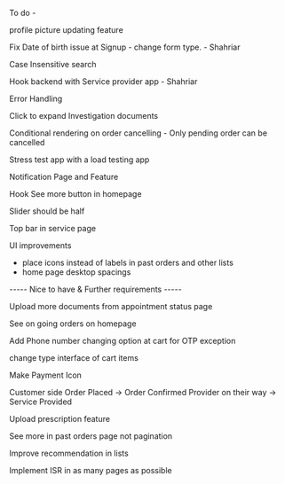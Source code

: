 To do -

profile picture updating feature

Fix Date of birth issue at Signup - change form type. - Shahriar

Case Insensitive search

Hook backend with Service provider app - Shahriar

Error Handling

Click to expand Investigation documents

Conditional rendering on order cancelling - Only pending order can be cancelled

Stress test app with a load testing app

Notification Page and Feature

Hook See more button in homepage

Slider should be half

Top bar in service page

UI improvements

- place icons instead of labels in past orders and other lists
- home page desktop spacings

----- Nice to have & Further requirements -----

Upload more documents from appointment status page

See on going orders on homepage

Add Phone number changing option at cart for OTP exception

change type interface of cart items

Make Payment Icon

Customer side
Order Placed -> Order Confirmed
Provider on their way -> Service Provided

Upload prescription feature

See more in past orders page not pagination

Improve recommendation in lists

Implement ISR in as many pages as possible
